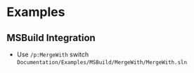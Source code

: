 # Examples

## MSBuild Integration
* Use `/p:MergeWith` switch `Documentation/Examples/MSBuild/MergeWith/MergeWith.sln`

